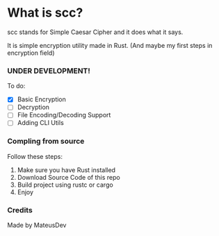 # What is scc?

scc stands for Simple Caesar Cipher and it does what it says.

It is simple encryption utility made in Rust. (And maybe my first steps in encryption field)

### UNDER DEVELOPMENT!

To do:
- [x] Basic Encryption
- [ ] Decryption
- [ ] File Encoding/Decoding Support
- [ ] Adding CLI Utils

### Compling from source

Follow these steps:
1. Make sure you have Rust installed
2. Download Source Code of this repo
3. Build project using rustc or cargo
4. Enjoy

### Credits

Made by MateusDev

